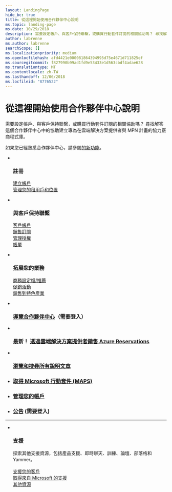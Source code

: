 ```yaml
---
layout: LandingPage
hide_bc: true
title: 從這裡開始使用合作夥伴中心說明
ms.topic: landing-page
ms.date: 10/29/2018
description: 需要設定帳戶、與客戶保持聯繫，或購買行動套件訂閱的相關協助嗎？ 尋找解答這個合作夥伴中心中的協助建立專為在雲端解決方案提供者與 MPN 計畫的協力廠商程式庫。 
author: labrenne
ms.author: labrenne
searchScope: []
ms.localizationpriority: medium
ms.openlocfilehash: afd4421e000081864394995d75e4671d711825ef
ms.sourcegitcommit: f827990b99ad1fd9e53433e1d563cbdf4adae628
ms.translationtype: MT
ms.contentlocale: zh-TW
ms.lasthandoff: 12/06/2018
ms.locfileid: "8776522"
---
```

# <a name="start-here-for-help-with-partner-center"></a>從這裡開始使用合作夥伴中心說明

需要設定帳戶、與客戶保持聯繫，或購買行動套件訂閱的相關協助嗎？ 尋找解答這個合作夥伴中心中的協助建立專為在雲端解決方案提供者與 MPN 計畫的協力廠商程式庫。

如果您已經熟悉合作夥伴中心，請參閱[的新功能](/partner-center/whats-new-in-pc)。

<ul id="products1" class="cardsC cols cols3 panelContent singlePanelContent">
    <li>
        <div class="cardSize">
            <div class="cardPadding">
                <div class="card">
                    <div class="cardImageOuter">
                        <div class="cardImage bgdAccent1">
                            <img alt="" src="https://docs.microsoft.com/media/illustrations/sql-get-started-understand.svg" data-linktype="external">
                        </div>
                    </div>
                    <div class="cardText">
                        <h3>註冊</h3>
                        <p><a href="/partner-center/mpn-create-a-partner-center-account">建立帳戶</a><br /><a href="/partner-center/azure-active-directory-tenants-and-partner-center">管理您的租用戶和位置</a></p>
                    </div>
                </div>
            </div>
        </div>
    </li>
    <li>
        <div class="cardSize">
            <div class="cardPadding">
                <div class="card">
                    <div class="cardImageOuter">
                        <div class="cardImage bgdAccent1">
                            <img alt="" src="https://docs.microsoft.com/media/illustrations/virtualization-hperv-server-community.svg" data-linktype="external">
                        </div>
                    </div>
                    <div class="cardText">
                        <h3>與客戶保持聯繫</h3>
                        <p><a href="/partner-center/customer-accounts">客戶帳戶</a><br /><a href="/partner-center/customer-subscriptions">銷售訂閱</a><br /><a href="/partner-center/assign-licenses-to-users">管理授權</a><br /><a href="/partner-center/billing">帳單</a></p>
                    </div>
                </div>
            </div>
        </div>
    </li>
    <li>
        <div class="cardSize">
            <div class="cardPadding">
                <div class="card">
                    <div class="cardImageOuter">
                        <div class="cardImage bgdAccent1">
                            <img alt="" src="https://docs.microsoft.com/media/illustrations/biztalk-get-started-scenarios.svg" data-linktype="external">
                        </div>
                    </div>
                    <div class="cardText">
                        <h3>拓展您的業務</h3>
                        <p><a href="/partner-center/referrals">商務設定檔/推薦</a><br /><a href="/partner-center/promotions">促銷活動</a><br /><a href="/partner-center/get-special-pricing-for-offers">銷售到特色產業</a></p>
                    </div>
                </div>
            </div>
        </div>
    </li>
</ul>

<ul id="products2" class="cardsF cols cols3 panelContent singlePanelContent">
    <li>
        <div class="cardSize">
            <div class="cardPadding">
                <div class="card">
                    <div class="cardImageOuter">
                        <div class="cardImage">
                            <img alt="" src="https://docs.microsoft.com/media/common/i_portal.svg" data-linktype="external">
                        </div>
                    </div>
                    <div class="cardText">
                        <h3><a href="https://partnercenter.microsoft.com/pcv/redirect?authenticate=true&redirect=%2Fdashboard%2Foverview">導覽合作夥伴中心</a>（需要登入）</h3>
                    </div>
                </div>
            </div>
        </div>
    </li>
    <li>
        <div class="cardSize">
            <div class="cardPadding">
                <div class="card">
                    <div class="cardImageOuter">
                        <div class="cardImage">
                            <img alt="" src="https://docs.microsoft.com/media/common/i_vmm-cloud.svg" data-linktype="external">
                        </div>
                    </div>
                    <div class="cardText">
                        <h3>最新！ <a href="/partner-center/azure-ri-server-subscriptions">透過雲端解決方案提供者銷售 Azure Reservations</a></h3>
                    </div>
                </div>
            </div>
        </div>
    </li>
    <li>
        <div class="cardSize">
            <div class="cardPadding">
                <div class="card">
                    <div class="cardImageOuter">
                        <div class="cardImage">
                            <img alt="" src="https://docs.microsoft.com/media/common/i_form.svg" data-linktype="external">
                        </div>
                    </div>
                    <div class="cardText">
                        <h3><a href="/partner-center/">瀏覽和搜尋所有說明文章</a></h3>
                    </div>
                </div>
            </div>
        </div>
    </li>
    <li>
        <div class="cardSize">
            <div class="cardPadding">
                <div class="card">
                    <div class="cardText">
                        <h3><a href="/partner-center/mpn-get-action-pack">取得 Microsoft 行動套件 (MAPS)</a></h3>
                    </div>
                </div>
            </div>
        </div>
    </li>
    <li>
        <div class="cardSize">
            <div class="cardPadding">
                <div class="card">
                    <div class="cardText">
                        <h3><a href="/partner-center/partner-center-account-setup">管理您的帳戶</a></h3>
                    </div>
                </div>
            </div>
        </div>
    </li>
    <li>
        <div class="cardSize">
            <div class="cardPadding">
                <div class="card">
                    <div class="cardText">
                        <h3><a href="https://partnercenter.microsoft.com/pcv/announcements">公告</a> (需要登入)</h3>
                    </div>
                </div>
            </div>
        </div>
    </li>
</ul>
<hr />

<ul id="products3" class="cardsF cols cols3 panelContent singlePanelContent">
    <li>
        <div class="cardSize">
            <div class="cardPadding">
                <div class="card">
                    <div class="cardImageOuter">
                        <div class="cardImage">
                            <img class="x-hidden-focus" alt="" src="https://docs.microsoft.com/media/common/i_support.svg" data-linktype="external">
                        </div>
                    </div>
                    <div class="cardText">
                        <h3>支援</h3>
                        <p>探索其他支援資源，包括產品支援、即時聊天、訓練、論壇、部落格和 Yammer。<br /><br /><a href="/partner-center/customer-support">支援您的客戶</a><br /><a href="/partner-center/support-from-microsoft">取得來自 Microsoft 的支援</a><br /><a href="https://partnercenter.microsoft.com/partner/support">其他資源</a></p>
                    </div>
                </div>
            </div>
        </div>
    </li>
</ul>
